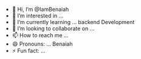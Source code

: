 - 👋 Hi, I’m @IamBenaiah
- 👀 I’m interested in ... 
- 🌱 I’m currently learning ... backend Development 
- 💞️ I’m looking to collaborate on ...
- 📫 How to reach me ...
- 😄 Pronouns: ... Benaiah 
- ⚡ Fun fact: ...

<!---
IamBenaiah/IamBenaiah is a ✨ special ✨ repository because its `README.md` (this file) appears on your GitHub profile.
You can click the Preview link to take a look at your changes.
--->
